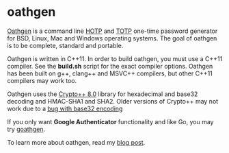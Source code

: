 # oathgen

[Oathgen](https://www.go350.com/posts/oathgen/) is a command line [HOTP](https://tools.ietf.org/html/rfc4226) and [TOTP](https://tools.ietf.org/html/rfc6238) one-time password generator for BSD, Linux, Mac and Windows operating systems. The goal of oathgen is to be complete, standard and portable.

Oathgen is written in C++11. In order to build oathgen, you must use a C++11 compiler. See the **build.sh** script for the exact compiler options. Oathgen has been built on g++, clang++ and MSVC++ compilers, but other C++11 compilers may work too.

Oathgen uses the [Crypto++ 8.0](https://cryptopp.com/) library for hexadecimal and base32 decoding and HMAC-SHA1 and SHA2. Older versions of Crypto++ may not work due to a [bug with base32 encoding](https://github.com/weidai11/cryptopp/issues/108)

If you only want **Google Authenticator** functionality and like Go, you may try [goathgen](https://github.com/62726164/goathgen).

To learn more about oathgen, read my [blog post](https://www.go350.com/posts/oathgen/).
